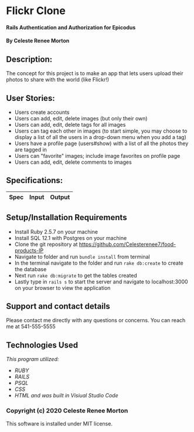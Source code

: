 # Flickr Clone
#### Rails Authentication and Authorization for Epicodus
#### By Celeste Renee Morton
## Description:
The concept for this project is to make an app that lets users upload their photos to share with the world (like Flickr!)

## User Stories:
* Users create accounts
* Users can add, edit, delete images (but only their own)
* Users can add, edit, delete tags for all images
* Users can tag each other in images (to start simple, you may choose to display a list of all the users in a drop-down menu when you add a tag)
* Users have a profile page (users#show) with a list of all the photos they are tagged in
* Users can "favorite" images; include image favorites on profile page
* Users can add, edit, delete comments to images

## Specifications:

|Spec|Input|Output|
|-|-|-|

## Setup/Installation Requirements
* Install Ruby 2.5.7 on your machine
* Install SQL 12.1 with Postgres on your machine
* Clone the git repository at https://github.com/Celesterenee7/food-products-IP
* Navigate to folder and run `bundle install` from terminal
* In the terminal navigate to the folder and run `rake db:create` to create the database
* Next run `rake db:migrate` to get the tables created
* Lastly type in `rails s` to start the server and navigate to localhost:3000 on your browser to view the application

## Support and contact details
Please contact me directly with any questions or concerns. You can reach me at 541-555-5555
## Technologies Used
_This program utilized:_
* _RUBY_
* _RAILS_
* _PSQL_
* _CSS_
* _HTML_
_and was built in Visiual Studio Code_
### Copyright (c) 2020 Celeste Renee Morton
This software is installed under MIT license.
